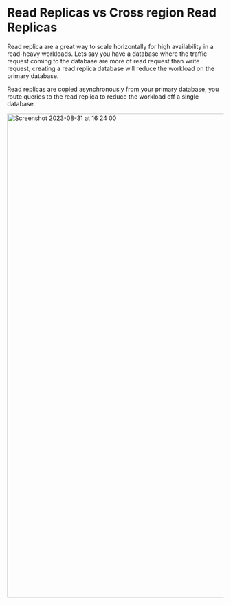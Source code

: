 # Read Replicas vs Cross region Read Replicas

Read replica are a great way to scale horizontally for high availability in a read-heavy workloads. Lets say you have a database where the traffic request coming to the database are more of read request than write request, creating a read replica database will reduce the workload on the primary database.

Read replicas are copied asynchronously from your primary database, you route queries to the read replica to reduce the workload off a single database.


<img width="1123" alt="Screenshot 2023-08-31 at 16 24 00" src="https://github.com/McTello/Read-Replica-vs-Cross-Region-Replicas/assets/89931817/dad41911-45bf-4c1c-86a9-66f4218f754d">

